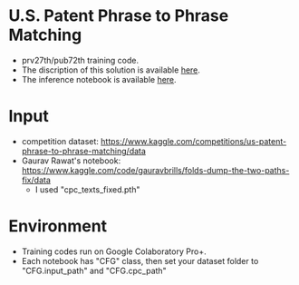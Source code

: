 # U.S. Patent Phrase to Phrase Matching
- prv27th/pub72th training code.
- The discription of this solution is available [here](https://www.kaggle.com/competitions/us-patent-phrase-to-phrase-matching/discussion/334797).
- The inference notebook is available [here](https://www.kaggle.com/code/calpis10000/pppm-ens-063).

# Input
- competition dataset: https://www.kaggle.com/competitions/us-patent-phrase-to-phrase-matching/data
- Gaurav Rawat's notebook: https://www.kaggle.com/code/gauravbrills/folds-dump-the-two-paths-fix/data
  - I used "cpc_texts_fixed.pth"
  
# Environment
- Training codes run on Google Colaboratory Pro+.
- Each notebook has "CFG" class, then set your dataset folder to "CFG.input_path" and "CFG.cpc_path"
